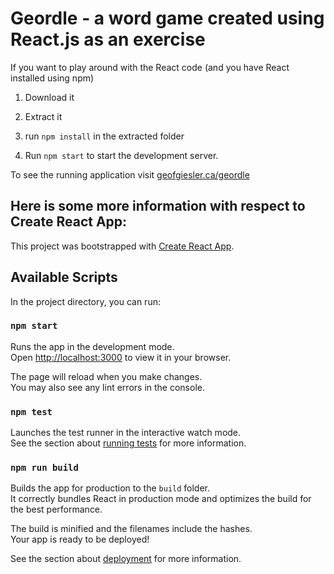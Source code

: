 # Geordle - a word game created using React.js as an exercise

If you want to play around with the React code (and you have React installed using npm)

1. Download it

2. Extract it

3. run `npm install` in the extracted folder

4. Run `npm start` to start the development server.

To see the running application visit [geofgiesler.ca/geordle](http://geofgiesler.ca/geordle/)



## Here is some more information with respect to Create React App:

This project was bootstrapped with [Create React App](https://github.com/facebook/create-react-app).

## Available Scripts

In the project directory, you can run:

### `npm start`

Runs the app in the development mode.\
Open [http://localhost:3000](http://localhost:3000) to view it in your browser.

The page will reload when you make changes.\
You may also see any lint errors in the console.

### `npm test`

Launches the test runner in the interactive watch mode.\
See the section about [running tests](https://facebook.github.io/create-react-app/docs/running-tests) for more information.

### `npm run build`

Builds the app for production to the `build` folder.\
It correctly bundles React in production mode and optimizes the build for the best performance.

The build is minified and the filenames include the hashes.\
Your app is ready to be deployed!

See the section about [deployment](https://facebook.github.io/create-react-app/docs/deployment) for more information.


